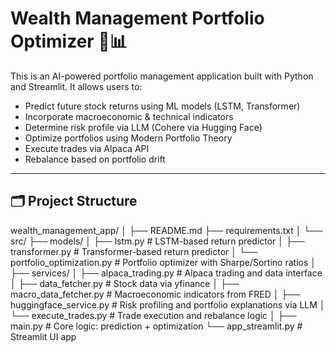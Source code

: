 # Wealth Management Portfolio Optimizer 🧠📊

This is an AI-powered portfolio management application built with Python and Streamlit. It allows users to:

- Predict future stock returns using ML models (LSTM, Transformer)
- Incorporate macroeconomic & technical indicators
- Determine risk profile via LLM (Cohere via Hugging Face)
- Optimize portfolios using Modern Portfolio Theory
- Execute trades via Alpaca API
- Rebalance based on portfolio drift

---

## 🗂 Project Structure

wealth_management_app/
│
├── README.md
├── requirements.txt
│
└── src/
├── models/
│ ├── lstm.py # LSTM-based return predictor
│ ├── transformer.py # Transformer-based return predictor
│ └── portfolio_optimization.py # Portfolio optimizer with Sharpe/Sortino ratios
│
├── services/
│ ├── alpaca_trading.py # Alpaca trading and data interface
│ ├── data_fetcher.py # Stock data via yfinance
│ ├── macro_data_fetcher.py # Macroeconomic indicators from FRED
│ ├── huggingface_service.py # Risk profiling and portfolio explanations via LLM
│ └── execute_trades.py # Trade execution and rebalance logic
│
├── main.py # Core logic: prediction + optimization
└── app_streamlit.py # Streamlit UI app
